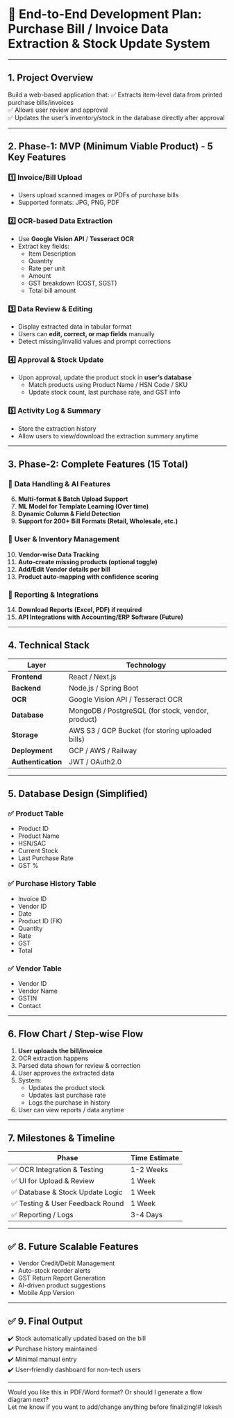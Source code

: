 
# 📄 **End-to-End Development Plan: Purchase Bill / Invoice Data Extraction & Stock Update System**

---

## **1. Project Overview**
Build a web-based application that:
✅ Extracts item-level data from printed purchase bills/invoices  
✅ Allows user review and approval  
✅ Updates the user’s inventory/stock in the database directly after approval

---

## **2. Phase-1: MVP (Minimum Viable Product) - 5 Key Features**
### 1️⃣ **Invoice/Bill Upload**
- Users upload scanned images or PDFs of purchase bills
- Supported formats: JPG, PNG, PDF

### 2️⃣ **OCR-based Data Extraction**
- Use **Google Vision API** / **Tesseract OCR**
- Extract key fields:
  - Item Description
  - Quantity
  - Rate per unit
  - Amount
  - GST breakdown (CGST, SGST)
  - Total bill amount

### 3️⃣ **Data Review & Editing**
- Display extracted data in tabular format
- Users can **edit, correct, or map fields** manually
- Detect missing/invalid values and prompt corrections

### 4️⃣ **Approval & Stock Update**
- Upon approval, update the product stock in **user’s database**
  - Match products using Product Name / HSN Code / SKU
  - Update stock count, last purchase rate, and GST info

### 5️⃣ **Activity Log & Summary**
- Store the extraction history
- Allow users to view/download the extraction summary anytime

---

## **3. Phase-2: Complete Features (15 Total)**
### 📌 **Data Handling & AI Features**
6. **Multi-format & Batch Upload Support**  
7. **ML Model for Template Learning (Over time)**  
8. **Dynamic Column & Field Detection**  
9. **Support for 200+ Bill Formats (Retail, Wholesale, etc.)**  

### 📌 **User & Inventory Management**
10. **Vendor-wise Data Tracking**
11. **Auto-create missing products (optional toggle)**
12. **Add/Edit Vendor details per bill**
13. **Product auto-mapping with confidence scoring**

### 📌 **Reporting & Integrations**
14. **Download Reports (Excel, PDF) if required**
15. **API Integrations with Accounting/ERP Software (Future)**

---

## **4. Technical Stack**
| Layer        | Technology |
|-------------|-----------|
| **Frontend** | React / Next.js |
| **Backend** | Node.js / Spring Boot |
| **OCR** | Google Vision API / Tesseract OCR |
| **Database** | MongoDB / PostgreSQL (for stock, vendor, product) |
| **Storage** | AWS S3 / GCP Bucket (for storing uploaded bills) |
| **Deployment** | GCP / AWS / Railway |
| **Authentication** | JWT / OAuth2.0 |

---

## **5. Database Design (Simplified)**
### ✅ **Product Table**
- Product ID
- Product Name
- HSN/SAC
- Current Stock
- Last Purchase Rate
- GST %

### ✅ **Purchase History Table**
- Invoice ID
- Vendor ID
- Date
- Product ID (FK)
- Quantity
- Rate
- GST
- Total

### ✅ **Vendor Table**
- Vendor ID
- Vendor Name
- GSTIN
- Contact

---

## **6. Flow Chart / Step-wise Flow**
1. **User uploads the bill/invoice**
2. OCR extraction happens
3. Parsed data shown for review & correction
4. User approves the extracted data
5. System:
   - Updates the product stock
   - Updates last purchase rate
   - Logs the purchase in history
6. User can view reports / data anytime

---

## **7. Milestones & Timeline**
| Phase                  | Time Estimate |
|------------------------|--------------|
| ✅ OCR Integration & Testing | 1-2 Weeks |
| ✅ UI for Upload & Review    | 1 Week |
| ✅ Database & Stock Update Logic | 1 Week |
| ✅ Testing & User Feedback Round | 1 Week |
| ✅ Reporting / Logs              | 3-4 Days |

---

## ✅ **8. Future Scalable Features**
- Vendor Credit/Debit Management
- Auto-stock reorder alerts
- GST Return Report Generation
- AI-driven product suggestions
- Mobile App Version

---

## ✅ **9. Final Output**
✔️ Stock automatically updated based on the bill  
✔️ Purchase history maintained  
✔️ Minimal manual entry  
✔️ User-friendly dashboard for non-tech users  

---

Would you like this in PDF/Word format? Or should I generate a flow diagram next?  
Let me know if you want to add/change anything before finalizing!# lokesh
